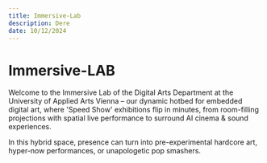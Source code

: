 ```yaml
---
title: Immersive-Lab
description: Dere
date: 10/12/2024
---
```



# Immersive-LAB

Welcome to the Immersive Lab of the Digital Arts Department at the University of Applied Arts Vienna – our dynamic hotbed for embedded digital art, where 'Speed Show' exhibitions flip in minutes, from room-filling projections with spatial live performance to surround AI cinema & sound experiences. 

In this hybrid space, presence can turn into pre-experimental hardcore art, hyper-now performances, or unapologetic pop smashers.



